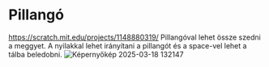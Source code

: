 # Pillangó
https://scratch.mit.edu/projects/1148880319/
Pillangóval lehet össze szedni a meggyet. A nyilakkal lehet irányítani a pillangót és a space-vel lehet a tálba beledobni.
![Képernyőkép 2025-03-18 132147](https://github.com/user-attachments/assets/c3b3b013-3428-40ab-b1db-060ccee48c9a)

